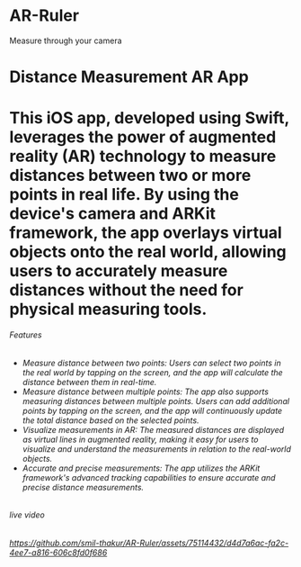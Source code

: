 # AR-Ruler
Measure through your camera


<h1>Distance Measurement AR App<h1>
This iOS app, developed using Swift, leverages the power of augmented reality (AR) technology to measure distances between two or more points in real life. By using the device's camera and ARKit framework, the app overlays virtual objects onto the real world, allowing users to accurately measure distances without the need for physical measuring tools.

<h6>Features<h6>
<ul>
<li>Measure distance between two points: Users can select two points in the real world by tapping on the screen, and the app will calculate the distance between them in real-time.</li>
<li>Measure distance between multiple points: The app also supports measuring distances between multiple points. Users can add additional points by tapping on the screen, and the app will continuously update the total distance based on the selected points.
</li>
<li>Visualize measurements in AR: The measured distances are displayed as virtual lines in augmented reality, making it easy for users to visualize and understand the measurements in relation to the real-world objects.
</li>
<li>Accurate and precise measurements: The app utilizes the ARKit framework's advanced tracking capabilities to ensure accurate and precise distance measurements.</li>
</ul>
  
<h6>live video <h6>

  

https://github.com/smil-thakur/AR-Ruler/assets/75114432/d4d7a6ac-fa2c-4ee7-a816-606c8fd0f686

